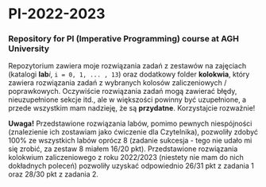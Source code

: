 # PI-2022-2023
### Repository for PI (Imperative Programming) course at AGH University

Repozytorium zawiera moje rozwiązania zadań z zestawów na zajęciach (katalogi **lab***i*, ```i = 0, 1, ... , 13```) oraz dodatkowy folder **kolokwia**, który zawiera rozwiązania zadań z wybranych kolosów zaliczeniowych / poprawkowych.
Oczywiście rozwiązania zadań mogą zawierać błędy, nieuzupełnione sekcje itd., ale w większości powinny być uzupełnione, a przede wszystkim mam nadzieję, że są **przydatne**. Korzystajcie rozważnie!

**Uwaga!** Przedstawione rozwiązania labów, pomimo pewnych niespójności (znalezienie ich zostawiam jako ćwiczenie dla Czytelnika), pozwoliły zdobyć 100% ze wszystkich labów oprócz 8 (zadanie sukcesja - tego nie udało mi się zrobić, za zestaw 8 miałem 16/20 pkt). Przedstawione rozwiązania kolokwium zaliczeniowego z roku 2022/2023 (niestety nie mam do nich dokładnych poleceń) pozwoliły uzyskać odpowiednio 26/31 pkt z zadania 1 oraz 28/30 pkt z zadania 2.

